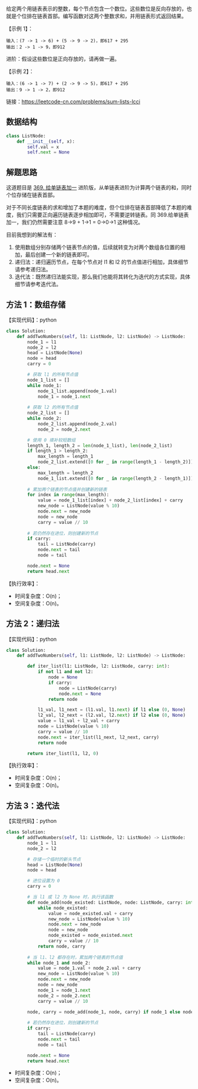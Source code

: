 给定两个用链表表示的整数，每个节点包含一个数位。这些数位是反向存放的，也就是个位排在链表首部。编写函数对这两个整数求和，并用链表形式返回结果。

【示例 1】：
```
输入：(7 -> 1 -> 6) + (5 -> 9 -> 2)，即617 + 295
输出：2 -> 1 -> 9，即912
```

进阶：假设这些数位是正向存放的，请再做一遍。

【示例 2】：
```
输入：(6 -> 1 -> 7) + (2 -> 9 -> 5)，即617 + 295
输出：9 -> 1 -> 2，即912
```

链接：https://leetcode-cn.com/problems/sum-lists-lcci

## 数据结构
```python
class ListNode:
    def __init__(self, x):
        self.val = x
        self.next = None
```

## 解题思路
这道题目是 [369. 给单链表加一](https://leetcode-cn.com/problems/plus-one-linked-list) 进阶版，从单链表进阶为计算两个链表的和，同时个位存储在链表首部。

对于不同长度链表的求和增加了本题的难度，但个位排在链表首部降低了本题的难度，我们只需要正向遍历链表逐步相加即可，不需要逆转链表。同 369.给单链表加一，我们仍然需要注意 8->9 + 1->1 = 0->0->1 这种情况。

目前我想到的解法有：
1. 使用数组分别存储两个链表节点的值，后续就转变为对两个数组各位置的相加，最后创建一个新的链表即可。
2. 递归法：递归遍历节点，在每个节点对 l1 和 l2 的节点值进行相加，具体细节请参考递归法。
3. 迭代法：既然递归法能实现，那么我们也能将其转化为迭代的方式实现，具体细节请参考迭代法。

## 方法 1：数组存储
【实现代码】：python
```python
class Solution:
    def addTwoNumbers(self, l1: ListNode, l2: ListNode) -> ListNode:
        node_1 = l1
        node_2 = l2
        head = ListNode(None)
        node = head
        carry = 0

        # 获取 l1 的所有节点值
        node_1_list = []
        while node_1:
            node_1_list.append(node_1.val)
            node_1 = node_1.next
        
        # 获取 l2 的所有节点值
        node_2_list = []
        while node_2:
            node_2_list.append(node_2.val)
            node_2 = node_2.next

        # 使用 0 填补较短数组
        length_1, length_2 = len(node_1_list), len(node_2_list)
        if length_1 > length_2:
            max_length = length_1
            node_2_list.extend([0 for _ in range(length_1 - length_2)])
        else:
            max_length = length_2
            node_1_list.extend([0 for _ in range(length_2 - length_1)])
        
        # 累加两个链表的节点值并创建新的链表
        for index in range(max_length):
            value = node_1_list[index] + node_2_list[index] + carry
            new_node = ListNode(value % 10)
            node.next = new_node
            node = new_node
            carry = value // 10
        
        # 若仍然存在进位，则创建新的节点
        if carry:
            tail = ListNode(carry)
            node.next = tail
            node = tail            

        node.next = None
        return head.next
```

【执行效率】：
- 时间复杂度：O(n)；
- 空间复杂度：O(n)。

## 方法 2：递归法
【实现代码】：python
```python
class Solution:
    def addTwoNumbers(self, l1: ListNode, l2: ListNode) -> ListNode:

        def iter_list(l1: ListNode, l2: ListNode, carry: int):
            if not l1 and not l2:
                node = None
                if carry:
                    node = ListNode(carry)
                    node.next = None
                return node            

            l1_val, l1_next = (l1.val, l1.next) if l1 else (0, None)
            l2_val, l2_next = (l2.val, l2.next) if l2 else (0, None)
            value = l1_val + l2_val + carry
            node = ListNode(value % 10)
            carry = value // 10
            node.next = iter_list(l1_next, l2_next, carry)
            return node       

        return iter_list(l1, l2, 0)
```

【执行效率】：
- 时间复杂度：O(n)；
- 空间复杂度：O(n)。

## 方法 3：迭代法
【实现代码】：python
```python
class Solution:
    def addTwoNumbers(self, l1: ListNode, l2: ListNode) -> ListNode:
        node_1 = l1
        node_2 = l2

        # 存储一个临时的新头节点
        head = ListNode(None)
        node = head

        # 进位设置为 0
        carry = 0

        # 当 l1 或 l2 为 None 时，执行该函数
        def node_add(node_existed: ListNode, node: ListNode, carry: int):
            while node_existed:
                value = node_existed.val + carry
                new_node = ListNode(value % 10)
                node.next = new_node
                node = new_node
                node_existed = node_existed.next
                carry = value // 10
            return node, carry
        
        # 当 l1、l2 都存在时，累加两个链表的节点值
        while node_1 and node_2:
            value = node_1.val + node_2.val + carry
            new_node = ListNode(value % 10)
            node.next = new_node            
            node = new_node
            node_1 = node_1.next
            node_2 = node_2.next
            carry = value // 10

        node, carry = node_add(node_1, node, carry) if node_1 else node_add(node_2, node, carry)
        
        # 若仍然存在进位，则创建新的节点
        if carry:
            tail = ListNode(carry)
            node.next = tail
            node = tail            

        node.next = None
        return head.next
```

- 时间复杂度：O(n)；
- 空间复杂度：O(n)。